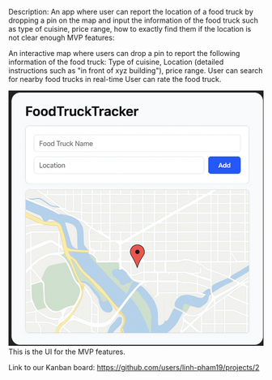Description: An app where user can report the location of a food truck by dropping a pin on the map and input the information of the food truck such as type of cuisine, price range, how to exactly find them if the location is not clear enough MVP features:

An interactive map where users can drop a pin to report the following information of the food truck: Type of cuisine, Location (detailed instructions such as "in front of xyz building"), price range.
User can search for nearby food trucks in real-time
User can rate the food truck.

![Food Truck](public/TruckFinderMVPUI.png)
This is the UI for the MVP features. 

Link to our Kanban board: https://github.com/users/linh-pham19/projects/2